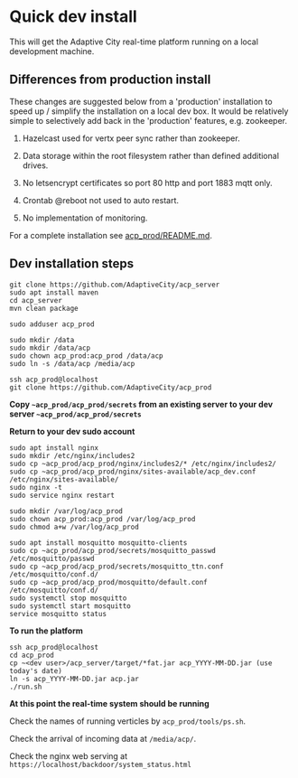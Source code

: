 # Quick dev install

This will get the Adaptive City real-time platform running on a local development machine.

## Differences from production install

These changes are suggested below from a 'production' installation to speed up / simplify the
installation on a local dev box. It would be relatively simple to selectively add back in the
'production' features, e.g. zookeeper.

1. Hazelcast used for vertx peer sync rather than zookeeper.

2. Data storage within the root filesystem rather than defined additional drives.

3. No letsencrypt certificates so port 80 http and port 1883 mqtt only.

4. Crontab @reboot not used to auto restart.

5. No implementation of monitoring.

For a complete installation see [acp_prod/README.md](README.md).

## Dev installation steps

```
git clone https://github.com/AdaptiveCity/acp_server
sudo apt install maven
cd acp_server
mvn clean package
```

```
sudo adduser acp_prod
```

```
sudo mkdir /data
sudo mkdir /data/acp
sudo chown acp_prod:acp_prod /data/acp
sudo ln -s /data/acp /media/acp
```

```
ssh acp_prod@localhost
git clone https://github.com/AdaptiveCity/acp_prod
```

**Copy `~acp_prod/acp_prod/secrets` from an existing server to your dev server `~acp_prod/acp_prod/secrets`**

**Return to your dev sudo account**

```
sudo apt install nginx
sudo mkdir /etc/nginx/includes2
sudo cp ~acp_prod/acp_prod/nginx/includes2/* /etc/nginx/includes2/
sudo cp ~acp_prod/acp_prod/nginx/sites-available/acp_dev.conf /etc/nginx/sites-available/
sudo nginx -t
sudo service nginx restart
```

```
sudo mkdir /var/log/acp_prod
sudo chown acp_prod:acp_prod /var/log/acp_prod
sudo chmod a+w /var/log/acp_prod
```

```
sudo apt install mosquitto mosquitto-clients
sudo cp ~acp_prod/acp_prod/secrets/mosquitto_passwd /etc/mosquitto/passwd
sudo cp ~acp_prod/acp_prod/secrets/mosquitto_ttn.conf /etc/mosquitto/conf.d/
sudo cp ~acp_prod/acp_prod/mosquitto/default.conf /etc/mosquitto/conf.d/
sudo systemctl stop mosquitto
sudo systemctl start mosquitto
service mosquitto status
```

**To run the platform**
```
ssh acp_prod@localhost
cd acp_prod
cp ~<dev user>/acp_server/target/*fat.jar acp_YYYY-MM-DD.jar (use today's date)
ln -s acp_YYYY-MM-DD.jar acp.jar
./run.sh
```

**At this point the real-time system should be running**

Check the names of running verticles by `acp_prod/tools/ps.sh`.

Check the arrival of incoming data at `/media/acp/`.

Check the nginx web serving at `https://localhost/backdoor/system_status.html`
